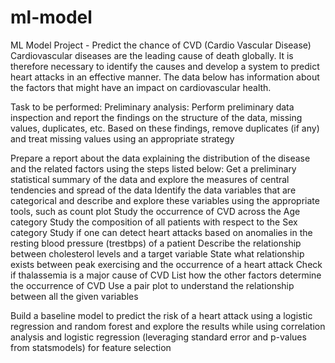 # ml-model
ML Model Project - Predict the chance of CVD (Cardio Vascular Disease)
Cardiovascular diseases are the leading cause of death globally. It is therefore necessary to identify the causes and develop a system to predict heart attacks in an effective manner. The data below has information about the factors that might have an impact on cardiovascular health. 

Task to be performed:
Preliminary analysis:
Perform preliminary data inspection and report the findings on the structure of the data, missing values, duplicates, etc.
Based on these findings, remove duplicates (if any) and treat missing values using an appropriate strategy

Prepare a report about the data explaining the distribution of the disease and the related factors using the steps listed below:
Get a preliminary statistical summary of the data and explore the measures of central tendencies and spread of the data
Identify the data variables that are categorical and describe and explore these variables using the appropriate tools, such as count plot 
Study the occurrence of CVD across the Age category
Study the composition of all patients with respect to the Sex category
Study if one can detect heart attacks based on anomalies in the resting blood pressure (trestbps) of a patient
Describe the relationship between cholesterol levels and a target variable
State what relationship exists between peak exercising and the occurrence of a heart attack
Check if thalassemia is a major cause of CVD
List how the other factors determine the occurrence of CVD
Use a pair plot to understand the relationship between all the given variables


Build a baseline model to predict the risk of a heart attack using a logistic regression and random forest and explore the results while using correlation analysis and logistic regression (leveraging standard error and p-values from statsmodels) for feature selection
